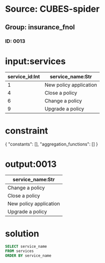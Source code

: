 # Source: CUBES-spider
## Group: insurance_fnol
### ID: 0013

# input:services

| service_id:Int | service_name:Str |
|---|---|
| 1 | New policy application |
| 4 | Close a policy |
| 6 | Change a policy |
| 9 | Upgrade a policy |

# constraint

{
  "constants": [],
  "aggregation_functions": []
}

# output:0013

| service_name:Str |
|---|
| Change a policy |
| Close a policy |
| New policy application |
| Upgrade a policy |

# solution

```sql
SELECT service_name
FROM services
ORDER BY service_name
```

